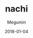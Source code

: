 ---
title: "nachi"
subtitle: "Megumin"
customForwardUrl: "https://www.youtube.com/watch?v=0UpZnSjMko4"
displayImg: "https://img.youtube.com/vi/0UpZnSjMko4/0.jpg"
date: "2018-01-04"
newTab: true 
---